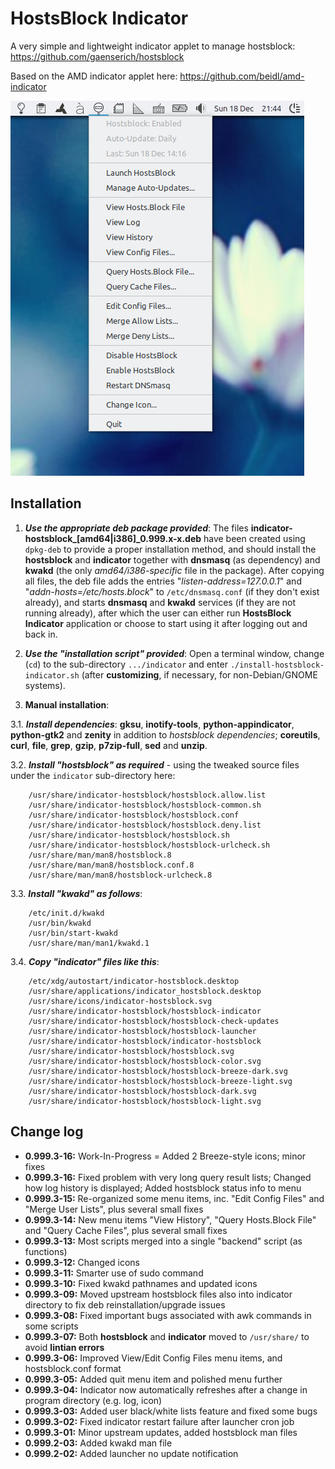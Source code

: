 HostsBlock Indicator
=====================

A very simple and lightweight indicator applet to manage hostsblock: https://github.com/gaenserich/hostsblock

Based on the AMD indicator applet here: https://github.com/beidl/amd-indicator

![screenshot](indicator-hostsblock-screenshot.png)

Installation
----------------------

1. ***Use the appropriate deb package provided***: The files **indicator-hostsblock_[amd64|i386]_0.999.x-x.deb**  have been created using `dpkg-deb` to provide a proper installation method, and should install the **hostsblock** and **indicator** together with **dnsmasq** (as dependency) and **kwakd** (the only *amd64/i386-specific* file in the package). After copying all files, the deb file adds the entries "*listen-address=127.0.0.1*" and "*addn-hosts=/etc/hosts.block*" to `/etc/dnsmasq.conf` (if they don't exist already), and starts **dnsmasq** and **kwakd** services (if they are not running already), after which the user can either run **HostsBlock Indicator** application or choose to start using it after logging out and back in.

2. ***Use the "installation script" provided***: Open a terminal window, change (`cd`) to the sub-directory `.../indicator` and enter `./install-hostsblock-indicator.sh` (after **customizing**, if necessary, for non-Debian/GNOME systems).

3. **Manual installation**:

3.1. ***Install dependencies***: **gksu**, **inotify-tools**, **python-appindicator**, **python-gtk2** and **zenity** in addition to *hostsblock dependencies*; **coreutils**, **curl**, **file**, **grep**, **gzip**, **p7zip-full**, **sed** and **unzip**.

3.2. ***Install "hostsblock" as required*** - using the tweaked source files under the `indicator` sub-directory here:
```
	/usr/share/indicator-hostsblock/hostsblock.allow.list
	/usr/share/indicator-hostsblock/hostsblock-common.sh
	/usr/share/indicator-hostsblock/hostsblock.conf
	/usr/share/indicator-hostsblock/hostsblock.deny.list
	/usr/share/indicator-hostsblock/hostsblock.sh
	/usr/share/indicator-hostsblock/hostsblock-urlcheck.sh
	/usr/share/man/man8/hostsblock.8
	/usr/share/man/man8/hostsblock.conf.8
	/usr/share/man/man8/hostsblock-urlcheck.8
```
3.3. ***Install "kwakd" as follows***:
```
	/etc/init.d/kwakd
	/usr/bin/kwakd
	/usr/bin/start-kwakd
	/usr/share/man/man1/kwakd.1
```
3.4. ***Copy "indicator" files like this***:
```
	/etc/xdg/autostart/indicator-hostsblock.desktop
	/usr/share/applications/indicator_hostsblock.desktop
	/usr/share/icons/indicator-hostsblock.svg
	/usr/share/indicator-hostsblock/hostsblock-indicator
	/usr/share/indicator-hostsblock/hostsblock-check-updates
	/usr/share/indicator-hostsblock/hostsblock-launcher
	/usr/share/indicator-hostsblock/indicator-hostsblock
	/usr/share/indicator-hostsblock/hostsblock.svg
	/usr/share/indicator-hostsblock/hostsblock-color.svg
	/usr/share/indicator-hostsblock/hostsblock-breeze-dark.svg
	/usr/share/indicator-hostsblock/hostsblock-breeze-light.svg
	/usr/share/indicator-hostsblock/hostsblock-dark.svg
	/usr/share/indicator-hostsblock/hostsblock-light.svg
```

Change log
----------------------

- **0.999.3-16:** Work-In-Progress = Added 2 Breeze-style icons; minor fixes
- **0.999.3-16:** Fixed problem with very long query result lists; Changed how log history is displayed; Added hostsblock status info to menu
- **0.999.3-15:** Re-organized some menu items, inc. "Edit Config Files" and "Merge User Lists", plus several small fixes
- **0.999.3-14:** New menu items "View History", "Query Hosts.Block File" and "Query Cache Files", plus several small fixes
- **0.999.3-13:** Most scripts merged into a single "backend" script (as functions)
- **0.999.3-12:** Changed icons
- **0.999.3-11:** Smarter use of sudo command
- **0.999.3-10:** Fixed kwakd pathnames and updated icons
- **0.999.3-09:** Moved upstream hostsblock files also into indicator directory to fix deb reinstallation/upgrade issues
- **0.999.3-08:** Fixed important bugs associated with awk commands in some scripts
- **0.999.3-07:** Both **hostsblock** and **indicator** moved to `/usr/share/` to avoid **lintian errors**
- **0.999.3-06:** Improved View/Edit Config Files menu items, and hostsblock.conf format
- **0.999.3-05:** Added quit menu item and polished menu further
- **0.999.3-04:** Indicator now automatically refreshes after a change in program directory (e.g. log, icon)
- **0.999.3-03:** Added user black/white lists feature and fixed some bugs
- **0.999.3-02:** Fixed indicator restart failure after launcher cron job
- **0.999.3-01:** Minor upstream updates, added hostsblock man files
- **0.999.2-03:** Added kwakd man file
- **0.999.2-02:** Added launcher no update notification
